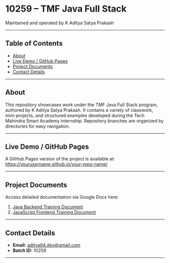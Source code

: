 # 10259 – TMF Java Full Stack

Maintained and operated by K Aditya Satya Prakash

---

## Table of Contents

* [About](#github.com/siddhu949)
* [Live Demo / GitHub Pages](#live-demo--github-pages)
* [Project Documents](#project-documents)
* [Contact Details](#github.com/siddhu949)

---

## About

This repository showcases work under the TMF Java Full Stack program, authored by K Aditya Satya Prakash. It contains a variety of classwork, mini-projects, and structured examples developed during the Tech Mahindra Smart Academy internship. Repository branches are organized by directories for easy navigation.

---

## Live Demo / GitHub Pages

A GitHub Pages version of the project is available at: 
https://yourusername.github.io/your-repo-name/

---

## Project Documents

Access detailed documentation via Google Docs here:

1. [Java Backend Training Document](https://docs.google.com/document/d/1v34TL_erfKfbicO_MSEZ0odxCt4jSqinJNlfpLxObjY/edit?usp=sharing)
2. [JavaScript Frontend Training Document](https://docs.google.com/document/d/1oujmHbVn29D2yxp_D5HU4dwatQkXWqgnos0kJHXs_IE/edit?usp=sharing)

---

## Contact Details

* **Email:** aditya94.dev@gmail.com
* **Batch ID:** 10259


---
